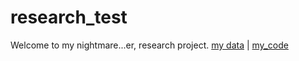 # research_test
Welcome to my nightmare...er, research project.
[my data](data.txt) | [my_code](analyze.py)
